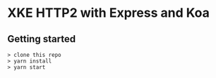# XKE HTTP2 with Express and Koa

## Getting started

```text
> clone this repo
> yarn install
> yarn start
```
